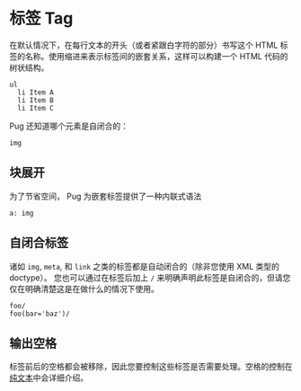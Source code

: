 # 标签 Tag
在默认情况下，在每行文本的开头（或者紧跟白字符的部分）书写这个 HTML 标签的名称。使用缩进来表示标签间的嵌套关系，这样可以构建一个 HTML 代码的树状结构。

```jade
ul
  li Item A
  li Item B
  li Item C
```

 Pug 还知道哪个元素是自闭合的：

```jade
img
```

## 块展开

为了节省空间， Pug 为嵌套标签提供了一种内联式语法

```jade
a: img
```

## 自闭合标签

诸如 `img`, `meta`, 和 `link` 之类的标签都是自动闭合的（除非您使用 XML 类型的 doctype）。 您也可以通过在标签后加上 `/` 来明确声明此标签是自闭合的，但请您仅在明确清楚这是在做什么的情况下使用。

```jade
foo/
foo(bar='baz')/
```

## 输出空格

标签前后的空格都会被移除，因此您要控制这些标签是否需要处理。空格的控制在[纯文本](https://pug.bootcss.com/language/plain-text.html#whitespace-control)中会详细介绍。

